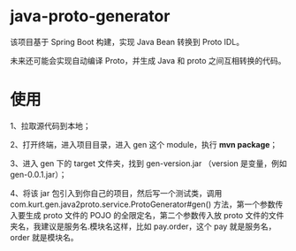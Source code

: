 # java-proto-generator

该项目基于 Spring Boot 构建，实现 Java Bean 转换到 Proto IDL。

未来还可能会实现自动编译 Proto，并生成 Java 和 proto 之间互相转换的代码。

# 使用

1、拉取源代码到本地；

2、打开终端，进入项目目录，进入 gen 这个 module，执行 **mvn package**；

3、进入 gen 下的 target 文件夹，找到 gen-version.jar （version 是变量，例如 gen-0.0.1.jar）；

4、将该 jar 包引入到你自己的项目，然后写一个测试类，调用 com.kurt.gen.java2proto.service.ProtoGenerator#gen() 方法，第一个参数传入要生成 proto 文件的 POJO 的全限定名，第二个参数传入放 proto 文件的文件夹名，我建议是服务名.模块名这样，比如 pay.order，这个 pay 就是服务名，order 就是模块名。